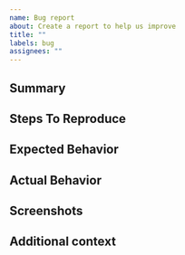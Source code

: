 ```yaml
---
name: Bug report
about: Create a report to help us improve
title: ""
labels: bug
assignees: ""
---
```


## Summary

<!-- Provide a brief description of the problem here -->

## Steps To Reproduce

<!-- Provide clearly ordered steps to reproduce the issue -->
<!-- 1. Navigate to https://test.com/example -->
<!-- 2. Click the button -->

## Expected Behavior

<!-- A clear and concise description of what you expected to happen. -->

## Actual Behavior

<!-- A clear and concise description of what actually happened. -->

## Screenshots

<!-- If applicable, add screenshots to help explain your problem. Otherwise you can remove this section -->

## Additional context

<!-- Add any other context about the problem here. Otherwise you can remove this section -->
